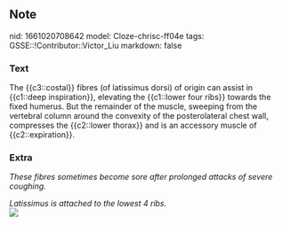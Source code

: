 ## Note
nid: 1661020708642
model: Cloze-chrisc-ff04e
tags: GSSE::!Contributor::Victor_Liu
markdown: false

### Text
<div>
  The {{c3::costal}} fibres (of latissimus dorsi) of origin can
  assist in {{c1::deep inspiration}}, elevating the {{c1::lower
  four ribs}} towards the fixed humerus. But the remainder of the
  muscle, sweeping from the vertebral column around the convexity
  of the posterolateral chest wall, compresses the {{c2::lower
  thorax}} and is an accessory muscle of {{c2::expiration}}.
</div>

### Extra
<i>These fibres sometimes become sore after prolonged attacks of
severe coughing.</i>
<div>
  <i>Latissimus is attached to the lowest 4 ribs.</i>
  <div><img src="250px-Latissimus_dorsi.PNG"></div>
</div>
